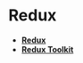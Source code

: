 # Redux

* **<a href="./pages/redux/readme.md">Redux</a>**
* **<a href="./pages/redux-toolkit/readme.md">Redux Toolkit</a>**

